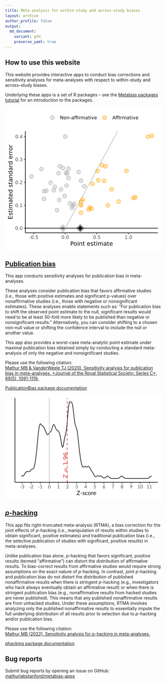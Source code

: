 ```yaml
---
title: Meta-analysis for within-study and across-study biases
layout: archive
author_profile: false
output:
  md_document:
    variant: gfm
    preserve_yaml: true
---
```


## How to use this website

This website provides interactive apps to conduct bias corrections and
sensitivity analyses for meta-analyses with respect to within-study and
across-study biases.

Underlying these apps is a set of R packages – see the
<a href="https://mathurlabstanford.github.io/multibiasmeta/articles/tutorial.html" target="_blank">Metabias
packages tutorial</a> for an introduction to the packages.

<!-- <div class="apps-container"> -->

<div class="app-container">

<a href="/pubbias"><img class="app-thumb" src="assets/images/pubbias.png"></a>

<div>

<a href="/pubbias">
<h2>
Publication bias
</h2>

</a>

<p>

This app conducts sensitivity analyses for publication bias in
meta-analyses.

These analyses consider publication bias that favors affirmative studies
(i.e., those with positive estimates and significant p-values) over
nonaffirmative studies (i.e., those with negative or nonsignificant
estimates). These analyses enable statements such as: “For publication
bias to shift the observed point estimate to the null, significant
results would need to be at least 30-fold more likely to be published
than negative or nonsignificant results.” Alternatively, you can
consider shifting to a chosen non-null value or shifting the confidence
interval to include the null or another value.

This app also provides a worst-case meta-analytic point estimate under
maximal publication bias obtained simply by conducting a standard
meta-analysis of only the negative and nonsignificant studies.
</p>
<p>
Please use the following citation:<br>
<a href="https://rss.onlinelibrary.wiley.com/doi/10.1111/rssc.12440" target="_blank">
Mathur MB & VanderWeele TJ (2020). Sensitivity analysis for publication
bias in meta-analyses. *Journal of the Royal Statistical Society: Series
C*, 69(5), 1091-1119. </a>
</p>
<p>
<a href="https://mathurlabstanford.github.io/PublicationBias/" target="_blank">
<i class="fas fa-link" aria-hidden="true"></i> PublicationBias package
documentation </a>
</p>

</div>

</div>

<div class="app-container">

<a href="/phacking"><img class="app-thumb" src="assets/images/phacking.png"></a>

<div>

<a href="/phacking">
<h2>
<em>p</em>-hacking
</h2>

</a>

<p>

This app fits right-truncated meta-analysis (RTMA), a bias correction
for the joint effects of <em>p</em>-hacking (i.e., manipulation of
results within studies to obtain significant, positive estimates) and
traditional publication bias (i.e., the selective publication of studies
with significant, positive results) in meta-analyses.

Unlike publication bias alone, <em>p</em>-hacking that favors
significant, positive results (termed “affirmative”) can distort the
distribution of affirmative results. To bias-correct results from
affirmative studies would require strong assumptions on the exact nature
of <em>p</em>-hacking. In contrast, joint <em>p</em>-hacking and
publication bias do not distort the distribution of published
nonaffirmative results when there is stringent <em>p</em>-hacking (e.g.,
investigators who hack always eventually obtain an affirmative result)
or when there is stringent publication bias (e.g., nonaffirmative
results from hacked studies are never published). This means that any
published nonaffirmative results are from unhacked studies. Under these
assumptions, RTMA involves analyzing only the published nonaffirmative
results to essentially impute the full underlying distribution of all
results prior to selection due to <em>p</em>-hacking and/or publication
bias.
</p>
<p>
Please use the following citation:<br>
<a href="https://doi.org/10.31219/osf.io/ezjsx" rel="nofollow noopener noreferrer" target="_blank">
Mathur MB (2022). Sensitivity analysis for <em>p</em>-hacking in
meta-analyses. </a>
</p>
<p>
<a href="https://mathurlabstanford.github.io/phacking/" target="_blank">
<i class="fas fa-link" aria-hidden="true"></i> phacking package
documentation </a>
</p>

</div>

</div>

<!-- </div> -->

## Bug reports

Submit bug reports by opening an issue on GitHub:
<a href="https://github.com/mathurlabstanford/metabias-apps" target="_blank">
<i class="fab fa-fw fa-github" aria-hidden="true"></i>
mathurlabstanford/metabias-apps </a>
